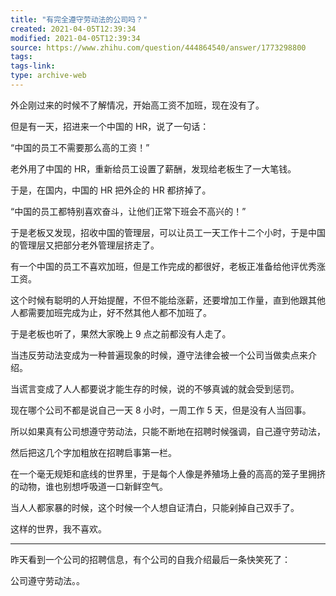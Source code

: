 ```yaml
---
title: "有完全遵守劳动法的公司吗？"
created: 2021-04-05T12:39:34
modified: 2021-04-05T12:39:34
source: https://www.zhihu.com/question/444864540/answer/1773298800
tags:
tags-link:
type: archive-web
---
```

外企刚过来的时候不了解情况，开始高工资不加班，现在没有了。

但是有一天，招进来一个中国的 HR，说了一句话：

“中国的员工不需要那么高的工资！”

老外用了中国的 HR，重新给员工设置了薪酬，发现给老板生了一大笔钱。

于是，在国内，中国的 HR 把外企的 HR 都挤掉了。

“中国的员工都特别喜欢奋斗，让他们正常下班会不高兴的！”

于是老板又发现，招收中国的管理层，可以让员工一天工作十二个小时，于是中国的管理层又把部分老外管理层挤走了。

有一个中国的员工不喜欢加班，但是工作完成的都很好，老板正准备给他评优秀涨工资。

这个时候有聪明的人开始提醒，不但不能给涨薪，还要增加工作量，直到他跟其他人都需要加班完成为止，好不然其他人都不加班了。

于是老板也听了，果然大家晚上 9 点之前都没有人走了。

当违反劳动法变成为一种普遍现象的时候，遵守法律会被一个公司当做卖点来介绍。

当谎言变成了人人都要说才能生存的时候，说的不够真诚的就会受到惩罚。

现在哪个公司不都是说自己一天 8 小时，一周工作 5 天，但是没有人当回事。

所以如果真有公司想遵守劳动法，只能不断地在招聘时候强调，自己遵守劳动法，

然后把这几个字加粗放在招聘启事第一栏。

在一个毫无规矩和底线的世界里，于是每个人像是养殖场上叠的高高的笼子里拥挤的动物，谁也别想呼吸道一口新鲜空气。

当人人都家暴的时候，这个时候一个人想自证清白，只能剁掉自己双手了。

这样的世界，我不喜欢。

---

  
昨天看到一个公司的招聘信息，有个公司的自我介绍最后一条快笑死了：  
  
公司遵守劳动法。。